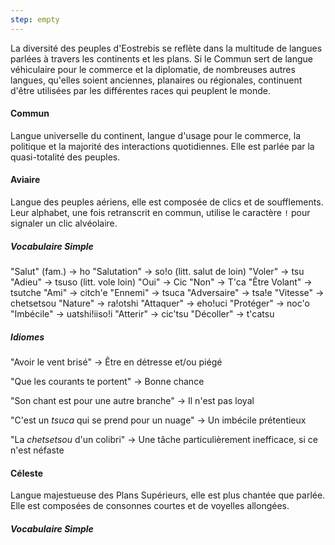 ```yaml
---
step: empty
---
```

La diversité des peuples d'Eostrebis se reflète dans la multitude de langues parlées à travers les continents et les plans. Si le Commun sert de langue véhiculaire pour le commerce et la diplomatie, de nombreuses autres langues, qu'elles soient anciennes, planaires ou régionales, continuent d'être utilisées par les différentes races qui peuplent le monde.

#### Commun

Langue universelle du continent, langue d'usage pour le commerce, la politique et la majorité des interactions quotidiennes. Elle est parlée par la quasi-totalité des peuples.

#### Aviaire

Langue des peuples aériens, elle est composée de clics et de soufflements. Leur alphabet, une fois retranscrit en commun, utilise le caractère `!` pour signaler un clic alvéolaire.

##### Vocabulaire Simple

"Salut" (fam.) -> ho
"Salutation" -> so!o (litt. salut de loin)
"Voler" -> tsu
"Adieu" -> tsuso (litt. vole loin)
"Oui" -> Cic
"Non" -> T'ca
"Être Volant" -> tsutche
"Ami" -> citch'e
"Ennemi" -> tsuca
"Adversaire" ->  tsa!e
"Vitesse" -> chetsetsou
"Nature" -> ra!otshi
"Attaquer" -> eho!uci
"Protéger" -> noc'o
"Imbécile" -> uatshi!iiso!i
"Atterir" -> cic'tsu
"Décoller" -> t'catsu


##### Idiomes

"Avoir le vent brisé" -> Être en détresse et/ou piégé

"Que les courants te portent" -> Bonne chance

"Son chant est pour une autre branche" -> Il n'est pas loyal

"C'est un _tsuca_ qui se prend pour un nuage" -> Un imbécile prétentieux

"La _chetsetsou_ d'un colibri" -> Une tâche particulièrement inefficace, si ce n'est néfaste

#### Céleste

Langue majestueuse des Plans Supérieurs, elle est plus chantée que parlée. Elle est composées de consonnes courtes et de voyelles allongées.

##### Vocabulaire Simple

